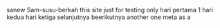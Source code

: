 sanew Sam-susu-berkah
this site just for testing only
hari pertama 1
hari kedua
hari ketiga
selanjutnya
beerikutnya
another one
meta
as
a
